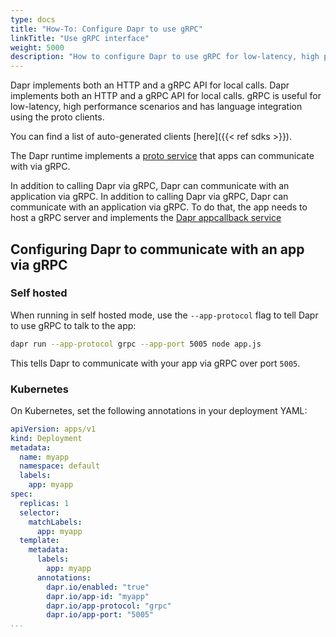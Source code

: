 ```yaml
---
type: docs
title: "How-To: Configure Dapr to use gRPC"
linkTitle: "Use gRPC interface"
weight: 5000
description: "How to configure Dapr to use gRPC for low-latency, high performance scenarios"
---
```


Dapr implements both an HTTP and a gRPC API for local calls. Dapr implements both an HTTP and a gRPC API for local calls. gRPC is useful for low-latency, high performance scenarios and has language integration using the proto clients.

You can find a list of auto-generated clients [here]({{< ref sdks >}}).

The Dapr runtime implements a [proto service](https://github.com/dapr/dapr/blob/master/dapr/proto/runtime/v1/dapr.proto) that apps can communicate with via gRPC.

In addition to calling Dapr via gRPC, Dapr can communicate with an application via gRPC. In addition to calling Dapr via gRPC, Dapr can communicate with an application via gRPC. To do that, the app needs to host a gRPC server and implements the [Dapr appcallback service](https://github.com/dapr/dapr/blob/master/dapr/proto/runtime/v1/appcallback.proto)

## Configuring Dapr to communicate with an app via gRPC

### Self hosted

When running in self hosted mode, use the `--app-protocol` flag to tell Dapr to use gRPC to talk to the app:

```bash
dapr run --app-protocol grpc --app-port 5005 node app.js
```
This tells Dapr to communicate with your app via gRPC over port `5005`.


### Kubernetes

On Kubernetes, set the following annotations in your deployment YAML:

```yaml
apiVersion: apps/v1
kind: Deployment
metadata:
  name: myapp
  namespace: default
  labels:
    app: myapp
spec:
  replicas: 1
  selector:
    matchLabels:
      app: myapp
  template:
    metadata:
      labels:
        app: myapp
      annotations:
        dapr.io/enabled: "true"
        dapr.io/app-id: "myapp"
        dapr.io/app-protocol: "grpc"
        dapr.io/app-port: "5005"
...
```